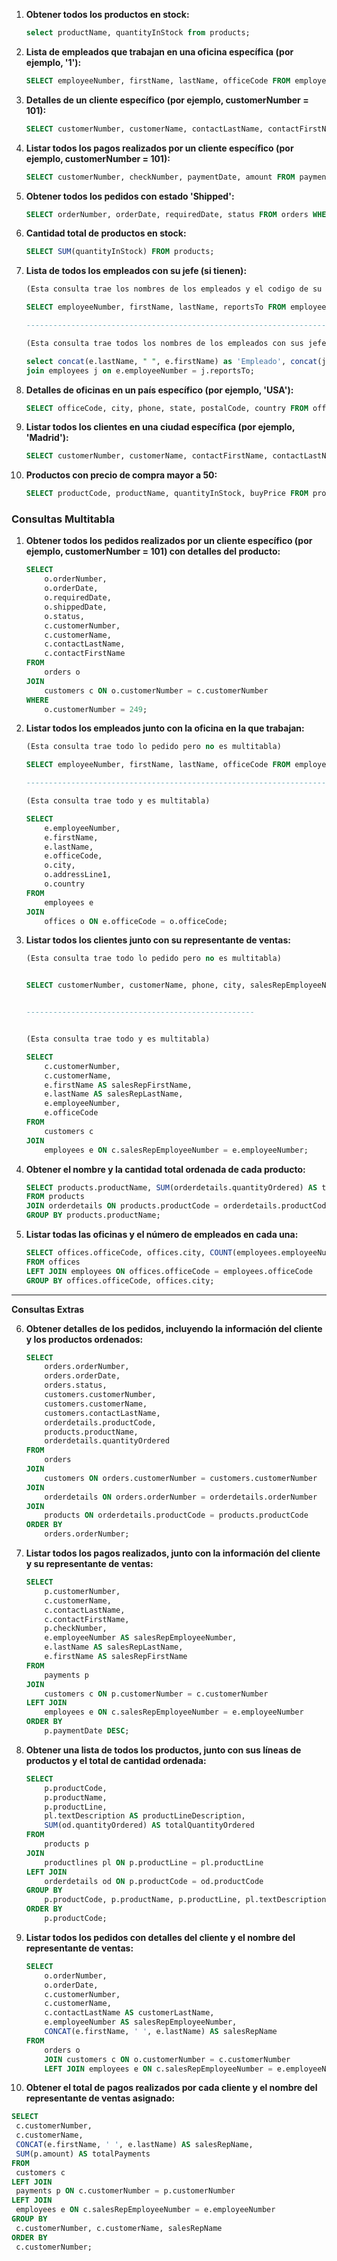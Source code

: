 1. **Obtener todos los productos en stock:**

   ```sql
   select productName, quantityInStock from products;
   ```

2. **Lista de empleados que trabajan en una oficina específica (por ejemplo, '1'):**

   ```sql
   SELECT employeeNumber, firstName, lastName, officeCode FROM employees WHERE officeCode = 1;
   ```

3. **Detalles de un cliente específico (por ejemplo, customerNumber = 101):**

   ```sql
   SELECT customerNumber, customerName, contactLastName, contactFirstName, phone, addressLine1, addressLine2,  city, state, postalCode, country, salesRepEmployeeNumber,creditLimit FROM customers WHERE customerNumber = 249;
   ```

4. **Listar todos los pagos realizados por un cliente específico (por ejemplo, customerNumber = 101):**

   ```sql
   SELECT customerNumber, checkNumber, paymentDate, amount FROM payments WHERE customerNumber = 249;
   ```

5. **Obtener todos los pedidos con estado 'Shipped':**

   ```sql
   SELECT orderNumber, orderDate, requiredDate, status FROM orders WHERE status = 'Shipped';
   ```

6. **Cantidad total de productos en stock:**

   ```sql
   SELECT SUM(quantityInStock) FROM products;
   ```

7. **Lista de todos los empleados con su jefe (si tienen):**

   ```sql
   (Esta consulta trae los nombres de los empleados y el codigo de su respectivo jefe)
   
   SELECT employeeNumber, firstName, lastName, reportsTo FROM employees WHERE reportsTo NOT IN ('NULL') ORDER BY firstName;
   
   -----------------------------------------------------------------------------------------------------------------------
   
   (Esta consulta trae todos los nombres de los empleados con sus jefes) 
   
   select concat(e.lastName, " ", e.firstName) as 'Empleado', concat(j.lastName," ", j.firstName) as 'Jefe'  from employees e
   join employees j on e.employeeNumber = j.reportsTo;
   ```

8. **Detalles de oficinas en un país específico (por ejemplo, 'USA'):**

   ```sql
   SELECT officeCode, city, phone, state, postalCode, country FROM offices WHERE country = 'JAPAN';
   ```

9. **Listar todos los clientes en una ciudad específica (por ejemplo, 'Madrid'):**

   ```sql
   SELECT customerNumber, customerName, contactFirstName, contactLastName, city FROM customers WHERE city = 'NYC';
   ```

10. **Productos con precio de compra mayor a 50:**

    ```sql
    SELECT productCode, productName, quantityInStock, buyPrice FROM products WHERE buyPrice > 50;
    ```

### Consultas Multitabla

1. **Obtener todos los pedidos realizados por un cliente específico (por ejemplo, customerNumber = 101) con detalles del producto:**

   ```sql
   SELECT 
       o.orderNumber,
       o.orderDate,
       o.requiredDate,
       o.shippedDate,
       o.status,
       c.customerNumber,
       c.customerName,
       c.contactLastName,
       c.contactFirstName
   FROM 
       orders o
   JOIN 
       customers c ON o.customerNumber = c.customerNumber
   WHERE 
       o.customerNumber = 249;
   
   ```
   
2. **Listar todos los empleados junto con la oficina en la que trabajan:**

   ```sql
   (Esta consulta trae todo lo pedido pero no es multitabla) 
   
   SELECT employeeNumber, firstName, lastName, officeCode FROM employees;
   
   -----------------------------------------------------------------------------------------------------------
   
   (Esta consulta trae todo y es multitabla) 
   
   SELECT 
       e.employeeNumber,
       e.firstName,
       e.lastName,
       e.officeCode,
       o.city,
       o.addressLine1,
       o.country
   FROM 
       employees e
   JOIN 
       offices o ON e.officeCode = o.officeCode;
   
   ```

3. **Listar todos los clientes junto con su representante de ventas:**

   ```sql
   (Esta consulta trae todo lo pedido pero no es multitabla) 
   
   
   SELECT customerNumber, customerName, phone, city, salesRepEmployeeNumber FROM customers;
   
   
   ---------------------------------------------------
   
   
   (Esta consulta trae todo y es multitabla) 
   
   SELECT 
       c.customerNumber,
       c.customerName,
       e.firstName AS salesRepFirstName,
       e.lastName AS salesRepLastName,
       e.employeeNumber,
       e.officeCode
   FROM 
       customers c
   JOIN 
       employees e ON c.salesRepEmployeeNumber = e.employeeNumber;
   
   ```

4. **Obtener el nombre y la cantidad total ordenada de cada producto:**

   ```sql
   SELECT products.productName, SUM(orderdetails.quantityOrdered) AS total_ordered
   FROM products
   JOIN orderdetails ON products.productCode = orderdetails.productCode
   GROUP BY products.productName;
   
   ```
   
5. **Listar todas las oficinas y el número de empleados en cada una:**

   ```sql
   SELECT offices.officeCode, offices.city, COUNT(employees.employeeNumber) AS numEmpleados
   FROM offices
   LEFT JOIN employees ON offices.officeCode = employees.officeCode
   GROUP BY offices.officeCode, offices.city;
   
   ```

-------------------------------------------------------------------------

**Consultas Extras** 



6. **Obtener detalles de los pedidos, incluyendo la información del cliente y los productos ordenados:**

   ```sql
   SELECT 
       orders.orderNumber,
       orders.orderDate,
       orders.status,
       customers.customerNumber,
       customers.customerName,
       customers.contactLastName,
       orderdetails.productCode,
       products.productName,
       orderdetails.quantityOrdered
   FROM 
       orders
   JOIN 
       customers ON orders.customerNumber = customers.customerNumber
   JOIN 
       orderdetails ON orders.orderNumber = orderdetails.orderNumber
   JOIN 
       products ON orderdetails.productCode = products.productCode
   ORDER BY 
       orders.orderNumber;
   ```

7. **Listar todos los pagos realizados, junto con la información del cliente y su representante de ventas:**

   ```sql
   SELECT 
       p.customerNumber,
       c.customerName,
       c.contactLastName,
       c.contactFirstName,
       p.checkNumber,
       e.employeeNumber AS salesRepEmployeeNumber,
       e.lastName AS salesRepLastName,
       e.firstName AS salesRepFirstName
   FROM 
       payments p
   JOIN 
       customers c ON p.customerNumber = c.customerNumber
   LEFT JOIN 
       employees e ON c.salesRepEmployeeNumber = e.employeeNumber
   ORDER BY 
       p.paymentDate DESC;
   ```

8. **Obtener una lista de todos los productos, junto con sus líneas de productos y el total de cantidad ordenada:**

   ```sql
   SELECT 
       p.productCode,
       p.productName,
       p.productLine,
       pl.textDescription AS productLineDescription,
       SUM(od.quantityOrdered) AS totalQuantityOrdered
   FROM 
       products p
   JOIN 
       productlines pl ON p.productLine = pl.productLine
   LEFT JOIN 
       orderdetails od ON p.productCode = od.productCode
   GROUP BY 
       p.productCode, p.productName, p.productLine, pl.textDescription
   ORDER BY 
       p.productCode;
   ```

9. **Listar todos los pedidos con detalles del cliente y el nombre del representante de ventas:**

   ```sql
   SELECT 
       o.orderNumber,
       o.orderDate,
       c.customerNumber,
       c.customerName,
       c.contactLastName AS customerLastName,
       e.employeeNumber AS salesRepEmployeeNumber,
       CONCAT(e.firstName, ' ', e.lastName) AS salesRepName
   FROM 
       orders o
       JOIN customers c ON o.customerNumber = c.customerNumber
       LEFT JOIN employees e ON c.salesRepEmployeeNumber = e.employeeNumber;
   ```

10. **Obtener el total de pagos realizados por cada cliente y el nombre del representante de ventas asignado:**

   ```sql
SELECT 
    c.customerNumber,
    c.customerName,
    CONCAT(e.firstName, ' ', e.lastName) AS salesRepName,
    SUM(p.amount) AS totalPayments
FROM 
    customers c
LEFT JOIN  
    payments p ON c.customerNumber = p.customerNumber
LEFT JOIN 
    employees e ON c.salesRepEmployeeNumber = e.employeeNumber
GROUP BY 
    c.customerNumber, c.customerName, salesRepName
ORDER BY 
    c.customerNumber;
   ```

